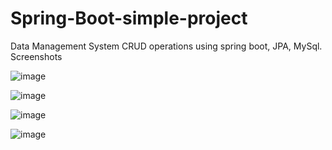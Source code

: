 # Spring-Boot-simple-project
Data Management System
CRUD operations using spring boot, JPA, MySql.
Screenshots

![image](https://user-images.githubusercontent.com/31250305/127749991-49c0fa98-1b72-4ec6-b9c1-8156c6779965.png)

![image](https://user-images.githubusercontent.com/31250305/127750013-cc47b4e4-5633-424c-a17e-ddb38d9382b0.png)

![image](https://user-images.githubusercontent.com/31250305/127750020-21ebf887-457b-4899-8747-f59f6d64dfa9.png)

![image](https://user-images.githubusercontent.com/31250305/127750023-6c379be3-d4bf-4d34-ac31-6fb73ed77967.png)
